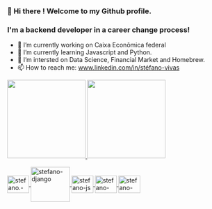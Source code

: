 ### 👋 Hi there ! Welcome to my Github profile.
###  I'm a backend developer in a career change process!


- 🔭 I’m currently working on Caixa Econômica federal
- 🌱 I’m currently learning Javascript and Python.
- 👯 I’m intersted on Data Science, Financial Market and Homebrew.
- 📫 How to reach me: www.linkedin.com/in/stéfano-vivas



<div>
  <a href="https://github.com/STEFANOVIVAS">
  <img height="180em" src="https://github-readme-stats.vercel.app/api?username=STEFANOVIVAS&show_icons=true&theme=dracula">
  <img height="180em" src="https://github-readme-stats.vercel.app/api/top-langs/?username=STEFANOVIVAS&layout=compact&theme=dracula">
</div>

<div style="display:inline_block"><br>
  <img align="center" alt="stefano.-python" height="40" width="50" src="https://cdn.jsdelivr.net/gh/devicons/devicon/icons/python/python-original.svg">
  <img align="center" alt="stefano-django" height="80" width="90" src="https://cdn.jsdelivr.net/gh/devicons/devicon/icons/django/django-original.svg">
  <img align="center" alt="stefano-js" height="40" width="50" src="https://cdn.jsdelivr.net/gh/devicons/devicon/icons/javascript/javascript-original.svg">
  <img align="center" alt="stefano-html" height="40" width="50" src="https://cdn.jsdelivr.net/gh/devicons/devicon/icons/html5/html5-original.svg">
  <img align="center" alt="stefano-css" height="40" width="50" src="https://cdn.jsdelivr.net/gh/devicons/devicon/icons/css3/css3-original.svg">
</div>
